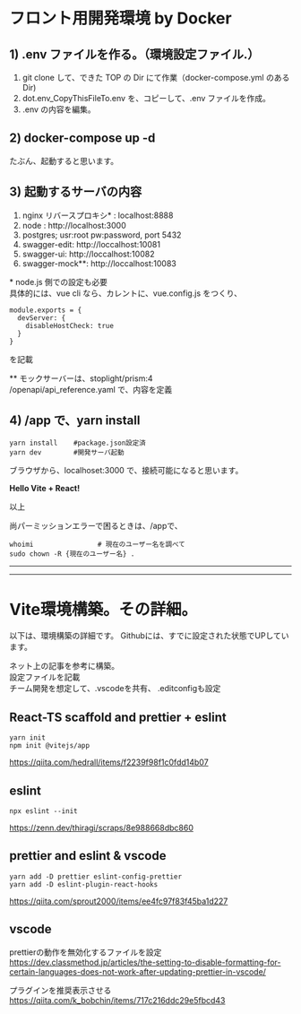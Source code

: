 # フロント用開発環境 by Docker

## 1) .env ファイルを作る。（環境設定ファイル.）

1. git clone して、できた TOP の Dir にて作業（docker-compose.yml のある Dir)
1. dot.env_CopyThisFileTo.env を、コピーして、.env ファイルを作成。
1. .env の内容を編集。

## 2) docker-compose up -d

たぶん、起動すると思います。

## 3) 起動するサーバの内容

1. nginx リバースプロキシ* : localhost:8888
1. node : http://localhost:3000
1. postgres; usr:root pw:password, port 5432
1. swagger-edit: http://loccalhost:10081
1. swagger-ui: http://loccalhost:10082
1. swagger-mock**: http://loccalhost:10083

\* node.js 側での設定も必要  
  具体的には、vue cli なら、カレントに、vue.config.js をつくり、
```shell
module.exports = {
  devServer: {
    disableHostCheck: true
  }
}
```

を記載

**
モックサーバーは、stoplight/prism:4  
/openapi/api_reference.yaml で、内容を定義

## 4)  /app で、yarn install
```shell
yarn install    #package.json設定済
yarn dev        #開発サーバ起動
```

ブラウザから、localhoset:3000 で、接続可能になると思います。  
  
**Hello Vite + React!**
  
  
  以上

  尚パーミッションエラーで困るときは、/appで、
  ```
  whoimi                # 現在のユーザー名を調べて
  sudo chown -R {現在のユーザー名} .
  ```


---

---
# Vite環境構築。その詳細。
以下は、環境構築の詳細です。
Githubには、すでに設定された状態でUPしています。  

ネット上の記事を参考に構築。  
設定ファイルを記載  
チーム開発を想定して、.vscodeを共有、
.editconfigも設定

## React-TS scaffold and prettier + eslint
```shell
yarn init
npm init @vitejs/app
```
https://qiita.com/hedrall/items/f2239f98f1c0fdd14b07

## eslint
```shell
npx eslint --init
```
https://zenn.dev/thiragi/scraps/8e988668dbc860

## prettier and eslint & vscode
```shell
yarn add -D prettier eslint-config-prettier
yarn add -D eslint-plugin-react-hooks
````
https://qiita.com/sprout2000/items/ee4fc97f83f45ba1d227

## vscode
prettierの動作を無効化するファイルを設定
https://dev.classmethod.jp/articles/the-setting-to-disable-formatting-for-certain-languages-does-not-work-after-updating-prettier-in-vscode/

プラグインを推奨表示させる
https://qiita.com/k_bobchin/items/717c216ddc29e5fbcd43
